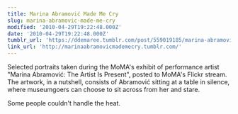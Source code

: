 ```yaml
---
title: Marina Abramović Made Me Cry
slug: marina-abramovic-made-me-cry
modified: '2010-04-29T19:22:48.000Z'
date: '2010-04-29T19:22:48.000Z'
tumblr_url: 'https://ddemaree.tumblr.com/post/559019185/marina-abramovi%C4%87-made-me-cry'
link_url: 'http://marinaabramovicmademecry.tumblr.com/'
---
```

Selected portraits taken during the MoMA's exhibit of performance artist "Marina Abramović: The Artist Is Present", posted to MoMA's Flickr stream. The artwork, in a nutshell, consists of Abramović sitting at a table in silence, where museumgoers can choose to sit across from her and stare.

Some people couldn't handle the heat.
